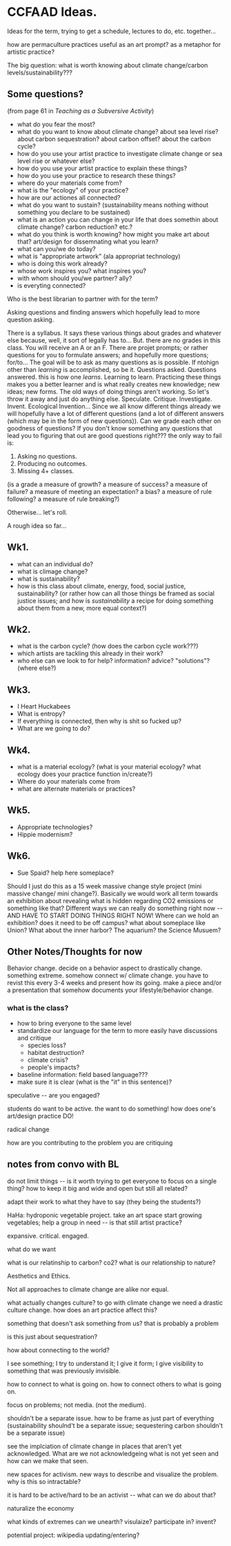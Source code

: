 # CCFAAD Ideas.

Ideas for the term, trying to get a schedule, lectures to do, etc. together...

how are permaculture practices useful as an art prompt? as a metaphor for artistic practice?

The big question: what is worth knowing about climate change/carbon levels/sustainability??? 

## Some questions?
(from page 61 in _Teaching as a Subversive Activity_)
- what do you fear the most?
- what do you want to know about climate change? about sea level rise? about carbon sequestration? about carbon offset? about the carbon cycle?
- how do you use your artist practice to investigate climate change or sea level rise or whatever else?
- how do you use your artist practice to explain these things?
- how do you use your practice to research these things?
- where do your materials come from?
- what is the "ecology" of your practice?
- how are our actiones all connected?
- what do you want to sustain? (sustainability means nothing without something you declare to be sustained)
- what is an action you can change in your life that does somethin about climate change? carbon reduction? etc.?
- what do you think is worth knowing? how might you make art about that? art/design for dissemnating what you learn?
- what can you/we do today?
- what is "appropriate artwork" (ala appropriat technology)
- who is doing this work already?
- whose work inspires you? what inspires you?
- with whom should you/we partner? ally?
- is everyting connected?

Who is the best librarian to partner with for the term?

Asking questions and finding answers which hopefully lead to more question asking.

There is a syllabus. It says these various things about grades and whatever else because, well, it sort of legally has to... But. there are no grades in this class. You will receive an A or an F. There are projet prompts; or rather questions for you to formulate answers; and hopefully more questions; for/to... The goal will be to ask as many questions as is possible. If ntohign other than _learning_ is accomplished, so be it. Questions asked. Questions answered. this is how one _learns_. Learning to learn. Practicing these things makes you a better learner and is what really creates new knowledge; new ideas; new forms. The old ways of doing things aren't working. So let's throw it away and just do anything else. Speculate. Critique. Investigate. Invent. Ecological Invention... Since we all know different things already we will hopefully have a lot of different questions (and a lot of different answers (which may be in the form of new questions)). Can we grade each other on goodness of questions? If you don't know something any questions that lead you to figuring that out are good questions right??? the only way to fail is:

1. Asking no questions.
2. Producing no outcomes.
3. Missing 4+ classes.

(is a grade a measure of growth? a measure of success? a measure of failure? a measure of meeting an expectation? a bias? a measure of rule following? a measure of rule breaking?)

Otherwise... let's roll.

A rough idea so far...

## Wk1.
- what can an individual do?
- what is climage change?
- what is sustainability?
- how is this class about climate, energy, food, social justice, sustainability? (or rather how can all those things be framed as social justice issues; and how is _sustainability_ a recipe for doing something about them from a new, more equal context?)

## Wk2. 
- what is the carbon cycle? (how does the carbon cycle work???)
- which artists are tackling this already in their work?
- who else can we look to for help? information? advice? "solutions"? (where else?)

## Wk3.
- I Heart Huckabees
- What is entropy?
- If everything is connected, then why is shit so fucked up?
- What are we going to do?

## Wk4.
- what is a material ecology? (what is your material ecology? what ecology does your practice function in/create?)
- Where do your materials come from
- what are alternate materials or practices?

## Wk5.
- Appropriate technologies?
- Hippie modernism?

## Wk6.
- Sue Spaid? help here someplace?

Should I just do this as a 15 week massive change style project (mini massive change/ mini change?). Basically we would work all term towards an exhibition about revealing what is hidden regarding CO2 emissions or something like that? Different ways we can really do something right now -- AND HAVE TO START DOING THINGS RIGHT NOW! Where can we hold an exhibition? does it need to be off campus? what about someplace like Union? What about the inner harbor? The aquarium? the Science Musuem?

## Other Notes/Thoughts for now

Behavior change. decide on a behavior aspect to drastically change. something extreme. somehow connect w/ climate change. you have to revist this every 3-4 weeks and present how its going. make a piece and/or a presentation that somehow documents your lifestyle/behavior change.

### what is the class?

- how to bring everyone to the same level
- standardize our language for the term to more easily have discussions and critique
    - species loss?
    - habitat destruction?
    - climate crisis?
    - people's impacts?
- baseline information: field based language???
- make sure it is clear (what is the "it" in this sentence)?

speculative -- are you engaged?

students do want to be active. the want to do something! how does one's art/design practice DO!

radical change

how are you contributing to the problem you are critiquing

## notes from convo with BL

do not limit things -- is it worth trying to get everyone to focus on a single thing? how to keep it big and wide and open but still all related?

adapt their work to what they have to say (they being the students?)

HaHa: hydroponic vegetable project. take an art space start growing vegetables; help a group in need -- is that still artist practice?

expansive. critical. engaged. 

what do we want

what is our relatinship to carbon? co2? what is our relationship to nature?

Aesthetics and Ethics.

Not all approaches to climate change are alike nor equal.

what actually changes culture? to go with climate change we need a drastic culture change. how does an art practice affect this?

something that doesn't ask something from us? that is probably a problem

is this just about sequestration?

how about connecting to the world?

I see something; I try to understand it; I give it form; I give visibility to something that was previously invisible.

how to connect to what is going on. how to connect others to what is going on.

focus on problems; not media. (not the medium).

shouldn't be a separate issue. how to be frame as just part of everything (sustainability shoulnd't be a separate issue; sequestering carbon shouldn't be a separate issue)

see the implciation of climate change in places that aren't yet acknowledged. What are we not acknowledgeing what is not yet seen and how can we make that seen.

new spaces for activism. new ways to describe and visualize the problem. why is this so intractable?

it is hard to be active/hard to be an activist -- what can we do about that?

naturalize the economy

what kinds of extremes can we unearth? visulaize? participate in? invent?

potential project: wikipedia updating/entering?